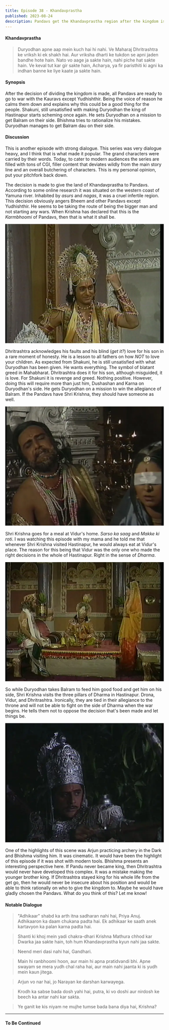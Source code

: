 ```yaml
---
title: Episode 38 - Khandavprastha
published: 2023-08-24
description: Pandavs get the Khandavprastha region after the kingdom is divided.
---
```


#### Khandavprastha
> Duryodhan apne aap mein kuch hai hi nahi. Ve Maharaj Dhritrashtra ke vriksh ki ek shakh hai. Aur vriksha dharti ke tukdon se apni jaden bandhe hote hain. Nato vo aage ja sakte hain, nahi piche hat sakte hain. Ve keval tut kar gir sakte hain, Acharya, ya fir paristhiti ki agni ka indhan banne ke liye kaate ja sakte hain.

#### Synopsis
After the decision of dividing the kingdom is made, all Pandavs are ready to go
to war with the Kauravs except Yudhishthir. Being the voice of reason he calms
them down and explains why this could be a good thing for the people. Shakuni,
still unsatisfied with making Duryodhan the king of Hastinapur starts scheming
once again. He sets Duryodhan on a mission to get Balram on their side. Bhishma
tries to rationalize his mistakes. Duryodhan manages to get Balram dau on their
side.

#### Discussion
This is another episode with strong dialogue. This series was very dialogue
heavy, and I think that is what made it popular. The grand characters were 
carried by their words. Today, to cater to modern audiences the series are
filled with tons of CGI, filler content that deviates wildly from the main
story line and an overall butchering of characters. This is my personal
opinion, put your pitchfork back down.

The decision is made to give the land of Khandavprastha to Pandavs. According
to some online research it was situated on the western coast of Yamuna river.
Inhabited by _asurs_ and _nagas_, it was a cruel infertile region. This
decision obviously angers Bheem and other Pandavs except Yudhishthir. He seems
to be taking the route of being the bigger man and not starting any wars. When
Krishna has declared that this is the _Karmbhoomi_ of Pandavs, then that is
what it shall be.

![](../../assets/mahabharat/ep_38_1.webp)

Dhritrashtra acknowledges his faults and his blind (_get it?_) love for his son
in a rare moment of honesty. He is a lesson to all fathers on how *NOT* to love
your children. As expected from Shakuni, he is still unsatisfied with what
Duryodhan has been given. He wants everything. The symbol of blatant greed in
Mahabharat. Dhritrashtra does it for his son, although misguided, it is love.
For Shakuni it is revenge and greed. Nothing positive. However, doing this will
require more than just him, Dushashan and Karna on Duryodhan's side. He gets
Duryodhan on a mission to win the allegiance of Balram. If the Pandavs have
Shri Krishna, they should have someone as well.

![](../../assets/mahabharat/ep_38_2.webp)

Shri Krishna goes for a meal at Vidur's home. _Sarso ka saag_ and _Makke ki
roti_. I was watching this episode with my mama and he told me that whenever
Shri Krishna visited Hastinapur, he would always eat at Vidur's place. The
reason for this being that Vidur was the only one who made the right decisions
in the whole of Hastinapur. Right in the sense of _Dharma_.

![](../../assets/mahabharat/ep_38_3.webp)

So while Duryodhan takes Balram to feed him good food and get him on his side,
Shri Krishna visits the three pillars of Dharma in Hastinapur. Drona, Vidur,
and Dhritrashtra. Ironically, they are tied in their allegiance to the throne
and will not be able to fight on the side of Dharma when the war begins. He
tells them not to oppose the decision that's been made and let things be. 

![](../../assets/mahabharat/ep_38_4.webp)

One of the highlights of this scene was Arjun practicing archery in the Dark
and Bhishma visiting him. It was cinematic. It would have been the highlight of
this episode if it was shot with modern tools. Bhishma presents an interesting
perspective here. If Pandu never became king, then Dhritrashtra would never
have developed this complex. It was a mistake making the younger brother king.
If Dhritrashtra stayed king for his whole life from the get go, then he would
never be insecure about his position and would be able to think rationally on
who to give the kingdom to. Maybe he would have gladly chosen the Pandavs. What
do you think of this? Let me know!


#### Notable Dialogue
> "Adhikaar" shabd ka arth itna sadharan nahi hai, Priya Anuj. Adhikaaron ka
> daam chukana padta hai. Ek adhikaar ke saath anek kartavyon ka palan karna
> padta hai.

> Shanti ki khoj mein yadi chakra-dhari Krishna Mathura chhod kar Dwarka jaa
> sakte hain, toh hum Khandavprastha kyun nahi jaa sakte.

> Neend meri dasi nahi hai, Gandhari.

> Main hi ranbhoomi hoon, aur main hi apna pratidvandi bhi. Apne swayam se mera
> yudh chal raha hai, aur main nahi jaanta ki is yudh mein kaun jitega.

> Arjun vo nar hai, jo Narayan ke darshan karwayega.

> Krodh ka sabse bada dosh yahi hai, putra, ki vo doshi aur nirdosh ke beech ka
> antar nahi kar sakta.

> Ye ganit ke kis niyam ne mujhe tumse bada bana diya hai, Krishna?

-------------------------

#### To Be Continued
